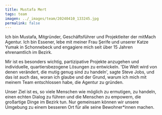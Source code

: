```yaml
---
title: Mustafa Mert
tags: team
imagen: ../_images/team/20240410_133245.jpg
permalink: false
---
```


Ich bin Mustafa, Mitgründer, Geschäftsführer und Projektleiter der mitMach Agentur. Ich bin Essener, lebe mit meiner Frau Şerife und unserer Katze Yumak in Schonnebeck und engagiere mich seit über 15 Jahren ehrenamtlich im Bezirk.

Mir ist es besonders wichtig, partizipative Projekte anzugehen und individuelle, quartiersbezogene Lösungen zu entwickeln. 'Die Welt wird von denen verändert, die mutig genug sind zu handeln', sagte Steve Jobs, und das ist auch das, woran ich glaube und der Grund, warum ich mich mit meinem Team entschlossen habe, die Agentur zu gründen.

Unser Ziel ist es, so viele Menschen wie möglich zu ermutigen, zu handeln, einen echten Dialog zu führen und die Menschen zu empowern, die großartige Dinge im Bezirk tun. Nur gemeinsam können wir unsere Umgebung zu einem besseren Ort für alle seine Bewohner\*innen machen.
